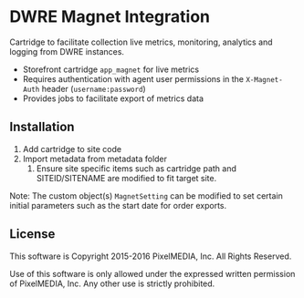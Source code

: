 # DWRE Magnet Integration

Cartridge to facilitate collection live metrics, monitoring, analytics and logging from DWRE instances.

- Storefront cartridge `app_magnet` for live metrics
- Requires authentication with agent user permissions in the `X-Magnet-Auth` header (`username:password`)
- Provides jobs to facilitate export of metrics data

## Installation

1. Add cartridge to site code
2. Import metadata from metadata folder
    1. Ensure site specific items such as cartridge path and SITEID/SITENAME are modified to fit target site.

Note: The custom object(s) `MagnetSetting` can be modified to set certain initial parameters such as the start date for order exports.

## License

This software is Copyright 2015-2016 PixelMEDIA, Inc. All Rights Reserved.

Use of this software is only allowed under the expressed written permission of PixelMEDIA, Inc. Any other use is strictly prohibited.
